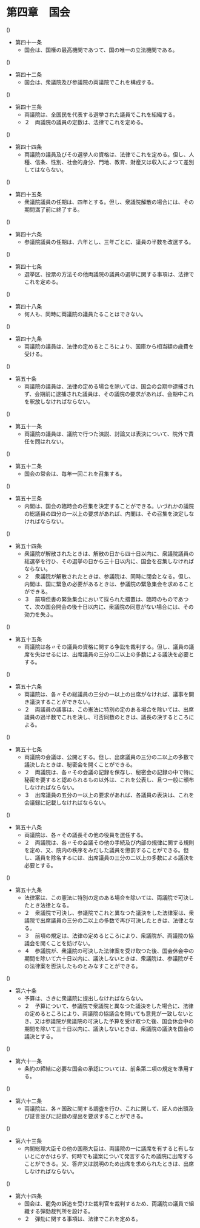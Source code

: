 # 第四章　国会

()

- 第四十一条
    - 国会は、国権の最高機関であつて、国の唯一の立法機関である。

()

- 第四十二条
    - 国会は、衆議院及び参議院の両議院でこれを構成する。

()

- 第四十三条
    - 両議院は、全国民を代表する選挙された議員でこれを組織する。
    - ２　両議院の議員の定数は、法律でこれを定める。

()

- 第四十四条
    - 両議院の議員及びその選挙人の資格は、法律でこれを定める。但し、人種、信条、性別、社会的身分、門地、教育、財産又は収入によつて差別してはならない。

()

- 第四十五条
    - 衆議院議員の任期は、四年とする。但し、衆議院解散の場合には、その期間満了前に終了する。

()

- 第四十六条
    - 参議院議員の任期は、六年とし、三年ごとに、議員の半数を改選する。

()

- 第四十七条
    - 選挙区、投票の方法その他両議院の議員の選挙に関する事項は、法律でこれを定める。

()

- 第四十八条
    - 何人も、同時に両議院の議員たることはできない。

()

- 第四十九条
    - 両議院の議員は、法律の定めるところにより、国庫から相当額の歳費を受ける。

()

- 第五十条
    - 両議院の議員は、法律の定める場合を除いては、国会の会期中逮捕されず、会期前に逮捕された議員は、その議院の要求があれば、会期中これを釈放しなければならない。

()

- 第五十一条
    - 両議院の議員は、議院で行つた演説、討論又は表決について、院外で責任を問はれない。

()

- 第五十二条
    - 国会の常会は、毎年一回これを召集する。

()

- 第五十三条
    - 内閣は、国会の臨時会の召集を決定することができる。いづれかの議院の総議員の四分の一以上の要求があれば、内閣は、その召集を決定しなければならない。

()

- 第五十四条
    - 衆議院が解散されたときは、解散の日から四十日以内に、衆議院議員の総選挙を行ひ、その選挙の日から三十日以内に、国会を召集しなければならない。
    - ２　衆議院が解散されたときは、参議院は、同時に閉会となる。但し、内閣は、国に緊急の必要があるときは、参議院の緊急集会を求めることができる。
    - ３　前項但書の緊急集会において採られた措置は、臨時のものであつて、次の国会開会の後十日以内に、衆議院の同意がない場合には、その効力を失ふ。

()

- 第五十五条
    - 両議院は各〃その議員の資格に関する争訟を裁判する。但し、議員の議席を失はせるには、出席議員の三分の二以上の多数による議決を必要とする。

()

- 第五十六条
    - 両議院は、各〃その総議員の三分の一以上の出席がなければ、議事を開き議決することができない。
    - ２　両議員の議事は、この憲法に特別の定のある場合を除いては、出席議員の過半数でこれを決し、可否同数のときは、議長の決するところによる。

()

- 第五十七条
    - 両議院の会議は、公開とする。但し、出席議員の三分の二以上の多数で議決したときは、秘密会を開くことができる。
    - ２　両議院は、各〃その会議の記録を保存し、秘密会の記録の中で特に秘密を要すると認められるもの以外は、これを公表し、且つ一般に頒布しなければならない。
    - ３　出席議員の五分の一以上の要求があれば、各議員の表決は、これを会議録に記載しなければならない。

()

- 第五十八条
    - 両議院は、各〃その議長その他の役員を選任する。
    - ２　両議院は、各〃その会議その他の手続及び内部の規律に関する規則を定め、又、院内の秩序をみだした議員を懲罰することができる。但し、議員を除名するには、出席議員の三分の二以上の多数による議決を必要とする。

()

- 第五十九条
    - 法律案は、この憲法に特別の定のある場合を除いては、両議院で可決したとき法律となる。
    - ２　衆議院で可決し、参議院でこれと異なつた議決をした法律案は、衆議院で出席議員の三分の二以上の多数で再び可決したときは、法律となる。
    - ３　前項の規定は、法律の定めるところにより、衆議院が、両議院の協議会を開くことを妨げない。
    - ４　参議院が、衆議院の可決した法律案を受け取つた後、国会休会中の期間を除いて六十日以内に、議決しないときは、衆議院は、参議院がその法律案を否決したものとみなすことができる。

()

- 第六十条
    - 予算は、さきに衆議院に提出しなければならない。
    - ２　予算について、参議院で衆議院と異なつた議決をした場合に、法律の定めるところにより、両議院の協議会を開いても意見が一致しないとき、又は参議院が衆議院の可決した予算を受け取つた後、国会休会中の期間を除いて三十日以内に、議決しないときは、衆議院の議決を国会の議決とする。

()

- 第六十一条
    - 条約の締結に必要な国会の承認については、前条第二項の規定を準用する。

()

- 第六十二条
    - 両議院は、各〃国政に関する調査を行ひ、これに関して、証人の出頭及び証言並びに記録の提出を要求することができる。

()

- 第六十三条
    - 内閣総理大臣その他の国務大臣は、両議院の一に議席を有すると有しないとにかかはらず、何時でも議案について発言するため議院に出席することができる。又、答弁又は説明のため出席を求められたときは、出席しなければならない。

()

- 第六十四条
    - 国会は、罷免の訴追を受けた裁判官を裁判するため、両議院の議員で組織する弾劾裁判所を設ける。
    - ２　弾劾に関する事項は、法律でこれを定める。
